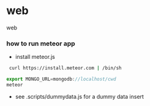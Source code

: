web
===

web


### how to run meteor app 

* install meteor.js
```bash 
 curl https://install.meteor.com | /bin/sh
```

```js
export MONGO_URL=mongodb://localhost/cwd
meteor 
```

* see .scripts/dummydata.js for a dummy data insert

